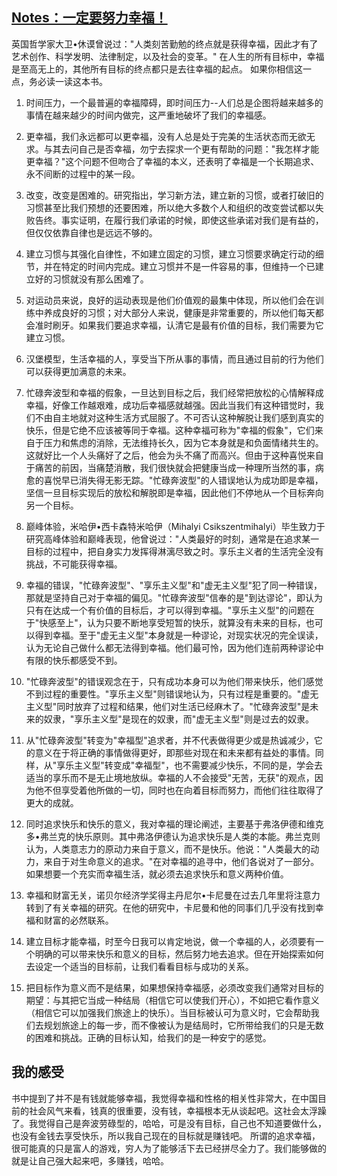 ## [Notes：一定要努力幸福！](https://book.douban.com/review/3120167/)
英国哲学家大卫•休谟曾说过："人类刻苦勤勉的终点就是获得幸福，因此才有了艺术创作、科学发明、法律制定，以及社会的变革。" 在人生的所有目标中，幸福是至高无上的，其他所有目标的终点都只是去往幸福的起点。 如果你相信这一点，务必读一读这本书。

1. 时间压力，一个最普遍的幸福障碍，即时间压力--人们总是企图将越来越多的事情在越来越少的时间内做完，这严重地破坏了我们的幸福感。

2. 更幸福，我们永远都可以更幸福，没有人总是处于完美的生活状态而无欲无求。与其去问自己是否幸福，勿宁去探求一个更有帮助的问题："我怎样才能更幸福？"这个问题不但吻合了幸福的本义，还表明了幸福是一个长期追求、永不间断的过程中的某一段。

3. 改变，改变是困难的。研究指出，学习新方法，建立新的习惯，或者打破旧的习惯甚至比我们预想的还要困难，所以绝大多数个人和组织的改变尝试都以失败告终。事实证明，在履行我们承诺的时候，即使这些承诺对我们是有益的，但仅仅依靠自律也是远远不够的。

4. 建立习惯与其强化自律性，不如建立固定的习惯，建立习惯要求确定行动的细节，并在特定的时间内完成。建立习惯并不是一件容易的事，但维持一个已建立好的习惯就没有那么困难了。

5. 对运动员来说，良好的运动表现是他们价值观的最集中体现，所以他们会在训练中养成良好的习惯；对大部分人来说，健康是非常重要的，所以他们每天都会准时刷牙。如果我们要追求幸福，认清它是最有价值的目标，我们需要为它建立习惯。

6. 汉堡模型，生活幸福的人，享受当下所从事的事情，而且通过目前的行为他们可以获得更加满意的未来。

7. 忙碌奔波型和幸福的假象，一旦达到目标之后，我们经常把放松的心情解释成幸福，好像工作越艰难，成功后幸福感就越强。因此当我们有这种错觉时，我们不由自主地就对这种生活方式屈服了。不可否认这种解脱让我们感到真实的快乐，但是它绝不应该被等同于幸福。这种幸福可称为"幸福的假象"，它们来自于压力和焦虑的消除，无法维持长久，因为它本身就是和负面情绪共生的。这就好比一个人头痛好了之后，他会为头不痛了而高兴。但由于这种喜悦来自于痛苦的前因，当痛楚消散，我们很快就会把健康当成一种理所当然的事，病愈的喜悦早已消失得无影无踪。"忙碌奔波型"的人错误地认为成功即是幸福，坚信一旦目标实现后的放松和解脱即是幸福，因此他们不停地从一个目标奔向另一个目标。

8. 巅峰体验，米哈伊•西卡森特米哈伊（Mihalyi Csikszentmihalyi）毕生致力于研究高峰体验和巅峰表现，他曾说过："人类最好的时刻，通常是在追求某一目标的过程中，把自身实力发挥得淋漓尽致之时。享乐主义者的生活完全没有挑战，不可能获得幸福。

9. 幸福的错误，"忙碌奔波型"、"享乐主义型"和"虚无主义型"犯了同一种错误，那就是坚持自己对于幸福的偏见。"忙碌奔波型"信奉的是"到达谬论"，即认为只有在达成一个有价值的目标后，才可以得到幸福。"享乐主义型"的问题在于"快感至上"，认为只要不断地享受短暂的快乐，就算没有未来的目标，也可以得到幸福。至于"虚无主义型"本身就是一种谬论，对现实状况的完全误读，认为无论自己做什么都无法得到幸福。他们最可怜，因为他们连前两种谬论中有限的快乐都感受不到。

10. "忙碌奔波型"的错误观念在于，只有成功本身可以为他们带来快乐，他们感觉不到过程的重要性。"享乐主义型"则错误地认为，只有过程是重要的。"虚无主义型"同时放弃了过程和结果，他们对生活已经麻木了。"忙碌奔波型"是未来的奴隶，"享乐主义型"是现在的奴隶，而"虚无主义型"则是过去的奴隶。

11. 从"忙碌奔波型"转变为"幸福型"追求者，并不代表做得更少或是热诚减少，它的意义在于将正确的事情做得更好，即那些对现在和未来都有益处的事情。同样，从"享乐主义型"转变成"幸福型"，也不需要减少快乐，不同的是，学会去适当的享乐而不是无止境地放纵。幸福的人不会接受"无苦，无获"的观点，因为他不但享受着他所做的一切，同时也在向着目标而努力，而他们往往取得了更大的成就。

12. 同时追求快乐和快乐的意义，我对幸福的理论阐述，主要基于弗洛伊德和维克多•弗兰克的快乐原则。其中弗洛伊德认为追求快乐是人类的本能。弗兰克则认为，人类意志力的原动力来自于意义，而不是快乐。他说："人类最大的动力，来自于对生命意义的追求。"在对幸福的追寻中，他们各说对了一部分。如果想要一个充实而幸福生活，就必须去追求快乐和意义两种价值。

13. 幸福和财富无关，诺贝尔经济学奖得主丹尼尔•卡尼曼在过去几年里将注意力转到了有关幸福的研究。在他的研究中，卡尼曼和他的同事们几乎没有找到幸福和财富的必然联系。

14. 建立目标才能幸福，时至今日我可以肯定地说，做一个幸福的人，必须要有一个明确的可以带来快乐和意义的目标，然后努力地去追求。但在开始探索如何去设定一个适当的目标前，让我们看看目标与成功的关系。

15. 把目标作为意义而不是结果，如果想保持幸福感，必须改变我们通常对目标的期望：与其把它当成一种结局（相信它可以使我们开心），不如把它看作意义（相信它可以加强我们旅途上的快乐）。当目标被认可为意义时，它会帮助我们去规划旅途上的每一步，而不像被认为是结局时，它所带给我们的只是无数的困难和挑战。正确的目标认知，给我们的是一种安宁的感觉。

## 我的感受
书中提到了并不是有钱就能够幸福，我觉得幸福和性格的相关性非常大，在中国目前的社会风气来看，钱真的很重要，没有钱，幸福根本无从谈起吧。这社会太浮躁了。我觉得自己是奔波劳碌型的，哈哈，可是没有目标，自己也不知道要做什么，也没有金钱去享受快乐，所以我自己现在的目标就是赚钱吧。
所谓的追求幸福，很可能真的只是富人的游戏，穷人为了能够活下去已经拼尽全力了。我们能够做的就是让自己强大起来吧，多赚钱，哈哈。